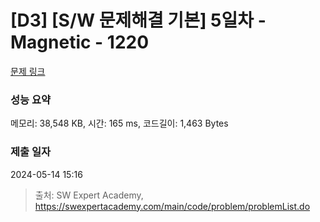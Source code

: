# [D3] [S/W 문제해결 기본] 5일차 - Magnetic - 1220 

[문제 링크](https://swexpertacademy.com/main/code/problem/problemDetail.do?contestProbId=AV14hwZqABsCFAYD) 

### 성능 요약

메모리: 38,548 KB, 시간: 165 ms, 코드길이: 1,463 Bytes

### 제출 일자

2024-05-14 15:16



> 출처: SW Expert Academy, https://swexpertacademy.com/main/code/problem/problemList.do
